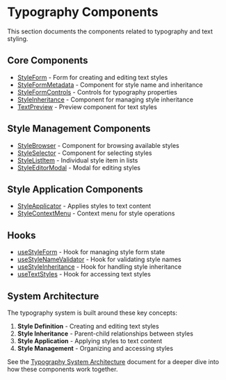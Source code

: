 
# Typography Components

This section documents the components related to typography and text styling.

## Core Components

- [StyleForm](./StyleForm.md) - Form for creating and editing text styles
- [StyleFormMetadata](./StyleFormMetadata.md) - Component for style name and inheritance
- [StyleFormControls](./StyleFormControls.md) - Controls for typography properties
- [StyleInheritance](./StyleInheritance.md) - Component for managing style inheritance
- [TextPreview](./TextPreview.md) - Preview component for text styles

## Style Management Components

- [StyleBrowser](./StyleBrowser.md) - Component for browsing available styles
- [StyleSelector](./StyleSelector.md) - Component for selecting styles
- [StyleListItem](./StyleListItem.md) - Individual style item in lists
- [StyleEditorModal](./StyleEditorModal.md) - Modal for editing styles

## Style Application Components

- [StyleApplicator](./StyleApplicator.md) - Applies styles to text content
- [StyleContextMenu](./StyleContextMenu.md) - Context menu for style operations

## Hooks

- [useStyleForm](./hooks/useStyleForm.md) - Hook for managing style form state
- [useStyleNameValidator](./hooks/useStyleNameValidator.md) - Hook for validating style names
- [useStyleInheritance](./hooks/useStyleInheritance.md) - Hook for handling style inheritance
- [useTextStyles](./hooks/useTextStyles.md) - Hook for accessing text styles

## System Architecture

The typography system is built around these key concepts:

1. **Style Definition** - Creating and editing text styles
2. **Style Inheritance** - Parent-child relationships between styles
3. **Style Application** - Applying styles to text content
4. **Style Management** - Organizing and accessing styles

See the [Typography System Architecture](../../architecture/TYPOGRAPHY_SYSTEM.md) document for a deeper dive into how these components work together.
